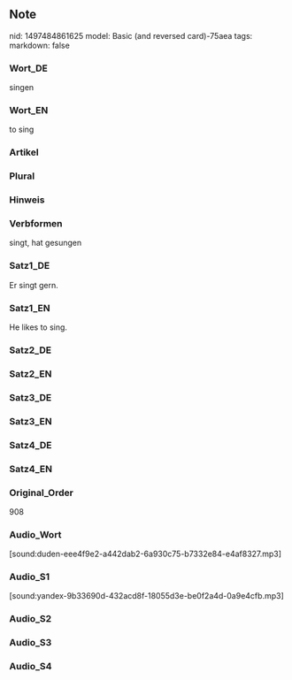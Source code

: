 ## Note
nid: 1497484861625
model: Basic (and reversed card)-75aea
tags: 
markdown: false

### Wort_DE
singen

### Wort_EN
to sing

### Artikel


### Plural


### Hinweis


### Verbformen
singt, hat gesungen

### Satz1_DE
Er singt gern.

### Satz1_EN
He likes to sing.

### Satz2_DE


### Satz2_EN


### Satz3_DE


### Satz3_EN


### Satz4_DE


### Satz4_EN


### Original_Order
908

### Audio_Wort
[sound:duden-eee4f9e2-a442dab2-6a930c75-b7332e84-e4af8327.mp3]

### Audio_S1
[sound:yandex-9b33690d-432acd8f-18055d3e-be0f2a4d-0a9e4cfb.mp3]

### Audio_S2


### Audio_S3


### Audio_S4

